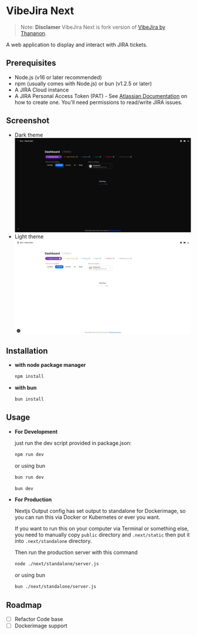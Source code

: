# VibeJira Next

> Note: **Disclamer** VibeJira Next is fork version of [VibeJira by Thananon](https://github.com/thananon/vibejira).

A web application to display and interact with JIRA tickets.

## Prerequisites

*   Node.js (v16 or later recommended)
*   npm (usually comes with Node.js) or bun (v1.2.5 or later)
*   A JIRA Cloud instance
*   A JIRA Personal Access Token (PAT) - See [Atlassian Documentation](https://support.atlassian.com/atlassian-account/docs/manage-api-tokens-for-your-atlassian-account/) on how to create one. You'll need permissions to read/write JIRA issues.

## Screenshot

- Dark theme
    ![Screenshot](./docs/images/Screenshot_31-5-2025_22343_localhost.jpeg)
- Light theme
    ![Screenshot](./docs/images/Screenshot_31-5-2025_2240_localhost.jpeg)

## Installation

- **with node package manager**
    ```bash
    npm install
    ```
- **with bun**
    ```bash
    bun install
   ```

## Usage

- **For Development**

    just run the dev script provided in package.json:
    ```bash
    npm run dev
    ```
    or using bun
    ```bash
    bun run dev
    ```
    ```bash
    bun dev
    ```

- **For Production**

    Nextjs Output config has set output to standalone for Dockerimage, so you can run this via Docker or Kubernetes or ever you want.

    If you want to run this on your computer via Terminal or something else, you need to manually copy `public` directory and `.next/static` then put it into `.next/standalone` directory.

    Then run the production server with this command
    ```bash
    node ./next/standalone/server.js
    ```
    or using bun
    ```bash
    bun ./next/standalone/server.js
    ```

## Roadmap

- [ ] Refactor Code base
- [ ] Dockerimage support